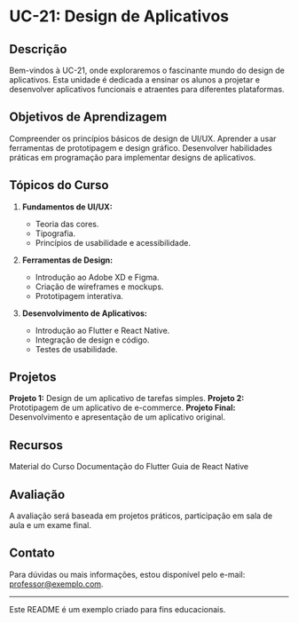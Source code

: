 # UC-21: Design de Aplicativos

## Descrição
Bem-vindos à UC-21, onde exploraremos o fascinante mundo do design de aplicativos. Esta unidade é dedicada a ensinar os alunos a projetar e desenvolver aplicativos funcionais e atraentes para diferentes plataformas.

## Objetivos de Aprendizagem
Compreender os princípios básicos de design de UI/UX.
Aprender a usar ferramentas de prototipagem e design gráfico.
Desenvolver habilidades práticas em programação para implementar designs de aplicativos.

## Tópicos do Curso
1. **Fundamentos de UI/UX:**
   - Teoria das cores.
   - Tipografia.
   - Princípios de usabilidade e acessibilidade.

2. **Ferramentas de Design:**
   - Introdução ao Adobe XD e Figma.
   - Criação de wireframes e mockups.
   - Prototipagem interativa.

3. **Desenvolvimento de Aplicativos:**
   - Introdução ao Flutter e React Native.
   - Integração de design e código.
   - Testes de usabilidade.

## Projetos
**Projeto 1:** Design de um aplicativo de tarefas simples.
**Projeto 2:** Prototipagem de um aplicativo de e-commerce.
**Projeto Final:** Desenvolvimento e apresentação de um aplicativo original.

## Recursos
Material do Curso
Documentação do Flutter
Guia de React Native

## Avaliação
A avaliação será baseada em projetos práticos, participação em sala de aula e um exame final.

## Contato
Para dúvidas ou mais informações, estou disponível pelo e-mail: professor@exemplo.com.

---
Este README é um exemplo criado para fins educacionais.
